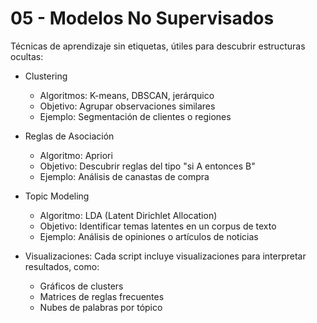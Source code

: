 # 05 - Modelos No Supervisados

Técnicas de aprendizaje sin etiquetas, útiles para descubrir estructuras ocultas:

- Clustering
  - Algoritmos: K-means, DBSCAN, jerárquico
  - Objetivo: Agrupar observaciones similares
  - Ejemplo: Segmentación de clientes o regiones

- Reglas de Asociación
  - Algoritmo: Apriori
  - Objetivo: Descubrir reglas del tipo "si A entonces B"
  - Ejemplo: Análisis de canastas de compra

- Topic Modeling
  - Algoritmo: LDA (Latent Dirichlet Allocation)
  - Objetivo: Identificar temas latentes en un corpus de texto
  - Ejemplo: Análisis de opiniones o artículos de noticias

- Visualizaciones: Cada script incluye visualizaciones para interpretar resultados, como:
  - Gráficos de clusters
  - Matrices de reglas frecuentes
  - Nubes de palabras por tópico
